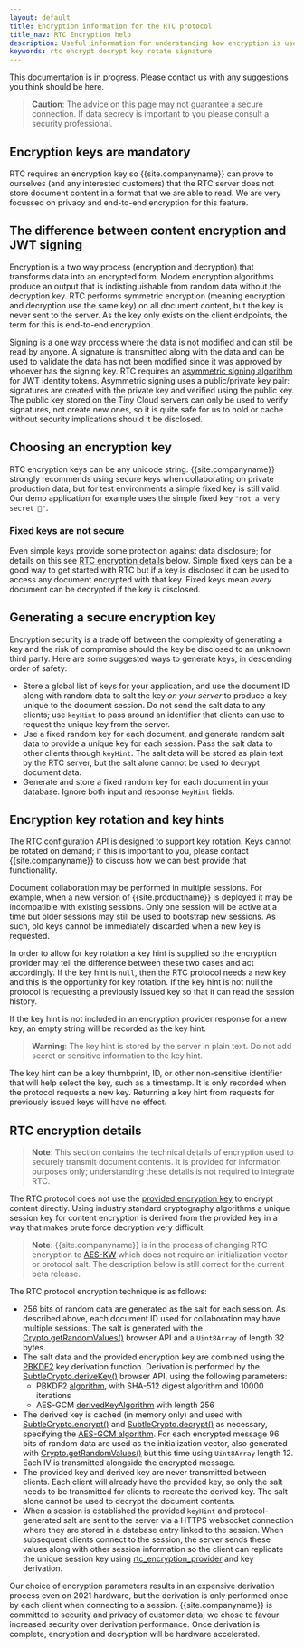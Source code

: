 ```yaml
---
layout: default
title: Encryption information for the RTC protocol
title_nav: RTC Encryption help
description: Useful information for understanding how encryption is used with RTC
keywords: rtc encrypt decrypt key rotate signature
---
```


This documentation is in progress. Please contact us with any suggestions you think should be here.

> **Caution**: The advice on this page may not guarantee a secure connection. If data secrecy is important to you please consult a security professional.

## Encryption keys are mandatory

RTC requires an encryption key so {{site.companyname}} can prove to ourselves (and any interested customers) that the RTC server does not store document content in a format that we are able to read. We are very focussed on privacy and end-to-end encryption for this feature.

## The difference between content encryption and JWT signing

Encryption is a two way process (encryption and decryption) that transforms data into an encrypted form. Modern encryption algorithms produce an output that is indistinguishable from random data without the decryption key. RTC performs symmetric encryption (meaning encryption and decryption use the same key) on all document content, but the key is never sent to the server. As the key only exists on the client endpoints, the term for this is end-to-end encryption.

Signing is a one way process where the data is not modified and can still be read by anyone. A signature is transmitted along with the data and can be used to validate the data has not been modified since it was approved by whoever has the signing key. RTC requires an [asymmetric signing algorithm]({{site.baseurl}}/rtc/jwt-authentication/#supportedalgorithms) for JWT identity tokens. Asymmetric signing uses a public/private key pair: signatures are created with the private key and verified using the public key. The public key stored on the Tiny Cloud servers can only be used to verify signatures, not create new ones, so it is quite safe for us to hold or cache without security implications should it be disclosed.

## Choosing an encryption key

RTC encryption keys can be any unicode string. {{site.companyname}} strongly recommends using secure keys when collaborating on private production data, but for test environments a simple fixed key is still valid. Our demo application for example uses the simple fixed key `"not a very secret 🔑"`.

### Fixed keys are not secure

Even simple keys provide some protection against data disclosure; for details on this see [RTC encryption details](#rtcencryptiondetails) below. Simple fixed keys can be a good way to get started with RTC but if a key is disclosed it can be used to access any document encrypted with that key. Fixed keys mean _every_ document can be decrypted if the key is disclosed.

## Generating a secure encryption key

Encryption security is a trade off between the complexity of generating a key and the risk of compromise should the key be disclosed to an unknown third party. Here are some suggested ways to generate keys, in descending order of safety:

* Store a global list of keys for your application, and use the document ID along with random data to salt the key _on your server_ to produce a key unique to the document session. Do not send the salt data to any clients; use `keyHint` to pass around an identifier that clients can use to request the unique key from the server.
* Use a fixed random key for each document, and generate random salt data to provide a unique key for each session. Pass the salt data to other clients through `keyHint`. The salt data will be stored as plain text by the RTC server, but the salt alone cannot be used to decrypt document data.
* Generate and store a fixed random key for each document in your database. Ignore both input and response `keyHint` fields.

## Encryption key rotation and key hints

The RTC configuration API is designed to support key rotation. Keys cannot be rotated on demand; if this is important to you, please contact {{site.companyname}} to discuss how we can best provide that functionality.

Document collaboration may be performed in multiple sessions. For example, when a new version of {{site.productname}} is deployed it may be incompatible with existing sessions. Only one session will be active at a time but older sessions may still be used to bootstrap new sessions. As such, old keys cannot be immediately discarded when a new key is requested.

In order to allow for key rotation a key hint is supplied so the encryption provider may tell the difference between these two cases and act accordingly. If the key hint is `null`, then the RTC protocol needs a new key and this is the opportunity for key rotation. If the key hint is not null the protocol is requesting a previously issued key so that it can read the session history.

If the key hint is not included in an encryption provider response for a new key, an empty string will be recorded as the key hint.

> **Warning**: The key hint is stored by the server in plain text. Do not add secret or sensitive information to the key hint.

The key hint can be a key thumbprint, ID, or other non-sensitive identifier that will help select the key, such as a timestamp. It is only recorded when the protocol requests a new key. Returning a key hint from requests for previously issued keys will have no effect.

## RTC encryption details

> **Note**: This section contains the technical details of encryption used to securely transmit document contents. It is provided for information purposes only; understanding these details is not required to integrate RTC.

The RTC protocol does not use the [provided encryption key]({{site.baseurl}}/rtc/configuration#rtc_encryption_provider) to encrypt content directly. Using industry standard cryptography algorithms a unique session key for content encryption is derived from the provided key in a way that makes brute force decryption very difficult.

> **Note**: {{site.companyname}} is in the process of changing RTC encryption to [AES-KW](https://developer.mozilla.org/en-US/docs/Web/API/SubtleCrypto/wrapKey) which does not require an initialization vector or protocol salt. The description below is still correct for the current beta release.

The RTC protocol encryption technique is as follows:
* 256 bits of random data are generated as the salt for each session. As described above, each document ID used for collaboration may have multiple sessions. The salt is generated with the [Crypto.getRandomValues()](https://developer.mozilla.org/en-US/docs/Web/API/Crypto/getRandomValues) browser API and a `Uint8Array` of length 32 bytes.
* The salt data and the provided encryption key are combined using the [PBKDF2](https://en.wikipedia.org/wiki/PBKDF2) key derivation function. Derivation is performed by the [SubtleCrypto.deriveKey()](https://developer.mozilla.org/en-US/docs/Web/API/SubtleCrypto/deriveKey) browser API, using the following parameters:
  * PBKDF2 [algorithm](https://developer.mozilla.org/en-US/docs/Web/API/Pbkdf2Params), with SHA-512 digest algorithm and 10000 iterations
  * AES-GCM [derivedKeyAlgorithm](https://developer.mozilla.org/en-US/docs/Web/API/AesKeyGenParams) with length 256
* The derived key is cached (in memory only) and used with [SubtleCrypto.encrypt()](https://developer.mozilla.org/en-US/docs/Web/API/SubtleCrypto/encrypt) and [SubtleCrypto.decrypt()](https://developer.mozilla.org/en-US/docs/Web/API/SubtleCrypto/decrypt) as necessary, specifying the [AES-GCM algorithm](https://developer.mozilla.org/en-US/docs/Web/API/AesGcmParams). For each encrypted message 96 bits of random data are used as the initialization vector, also generated with [Crypto.getRandomValues()](https://developer.mozilla.org/en-US/docs/Web/API/Crypto/getRandomValues) but this time using `Uint8Array` length 12. Each IV is transmitted alongside the encrypted message.
* The provided key and derived key are never transmitted between clients. Each client will already have the provided key, so only the salt needs to be transmitted for clients to recreate the derived key. The salt alone cannot be used to decrypt the document contents.
* When a session is established the provided `keyHint` and protocol-generated salt are sent to the server via a HTTPS websocket connection where they are stored in a database entry linked to the session. When subsequent clients connect to the session, the server sends these values along with other session information so the client can replicate the unique session key using [rtc_encryption_provider]({{site.baseurl}}/rtc/configuration#rtc_encryption_provider) and key derivation.

Our choice of encryption parameters results in an expensive derivation process even on 2021 hardware, but the derivation is only performed once by each client when connecting to a session. {{site.companyname}} is committed to security and privacy of customer data; we chose to favour increased security over derivation performance. Once derivation is complete, encryption and decryption will be hardware accelerated.